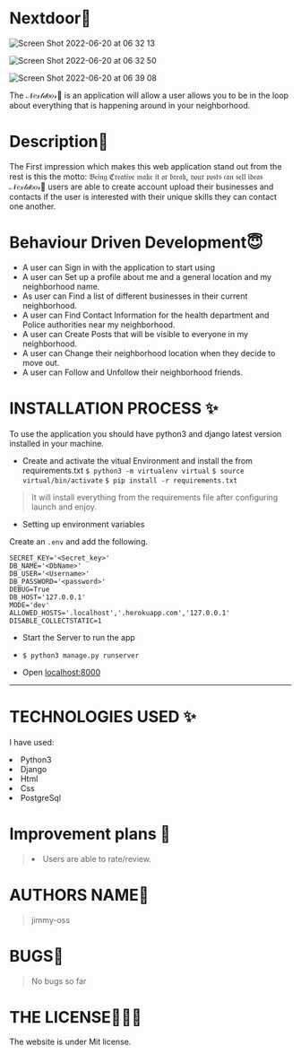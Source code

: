 # Nextdoor💞

![Screen Shot 2022-06-20 at 06 32 13](https://user-images.githubusercontent.com/62022158/174520722-84b6ae1a-287a-47db-a1f6-5e8bae39aeae.png)

![Screen Shot 2022-06-20 at 06 32 50](https://user-images.githubusercontent.com/62022158/174520892-be67cb23-4554-4f14-8cfb-cfbb642342f0.png)

![Screen Shot 2022-06-20 at 06 39 08](https://user-images.githubusercontent.com/62022158/174521144-4b028f1b-e46f-4ecc-bc92-a8a4143eb5fd.png)

The 𝒩𝑒𝓍𝓉𝒹𝑜𝑜𝓇💞 is an application will allow a user allows you to be in the loop about everything that is happening around in your neighborhood.

# Description🌸

The First impression which makes this web application stand out from the rest is this the motto: 𝔅𝔢𝔦𝔫𝔤 ℭ𝔯𝔢𝔞𝔱𝔦𝔳𝔢 𝔪𝔞𝔨𝔢 𝔦𝔱 𝔬𝔯 𝔟𝔯𝔢𝔞𝔨, 𝔶𝔬𝔲𝔯 𝔭𝔬𝔰𝔱𝔰 𝔠𝔞𝔫 𝔰𝔢𝔩𝔩 𝔦𝔡𝔢𝔞𝔰
 𝒩𝑒𝓍𝓉𝒹𝑜𝑜𝓇💞 users are able to create account upload their businesses and contacts if the user is interested with their unique skills they can contact one another.

# Behaviour Driven Development😇

<p>

- A user can Sign in with the application to start using
- A user can Set up a profile about me and a general location and my neighborhood name.
- As user can Find a list of different businesses in their current neighborhood.
- A user can Find Contact Information for the health department and Police authorities near my neighborhood.
- A user can Create Posts that will be visible to everyone in my neighborhood.
- A user can Change their neighborhood location when they decide to move out.
- A user can Follow and Unfollow their neighborhood friends.
</p>

# INSTALLATION PROCESS ✨

To use the application you should have python3 and django latest version installed in your machine.

- Create and activate the vitual Environment and install the from requirements.txt
  `$ python3 -m virtualenv virtual`
  `$ source virtual/bin/activate`
  `$ pip install -r requirements.txt`

> It will install everything from the requirements file after configuring launch and enjoy.

- Setting up environment variables

Create an `.env` and add the following.

```
SECRET_KEY='<Secret_key>'
DB_NAME='<DbName>'
DB_USER='<Username>'
DB_PASSWORD='<password>'
DEBUG=True
DB_HOST='127.0.0.1'
MODE='dev'
ALLOWED_HOSTS='.localhost','.herokuapp.com','127.0.0.1'
DISABLE_COLLECTSTATIC=1

```

- Start the Server to run the app
- `$ python3 manage.py runserver`

- Open [localhost:8000](#)

---

# TECHNOLOGIES USED ✨

I have used:

   <li>Python3</li>
   <li>Django</li>
   <li>Html</li>
   <li>Css</li>
  <li>PostgreSql</li>

# Improvement plans 💞️

> <li> Users are able to rate/review.</li>
 
# AUTHORS NAME🦁

> jimmy-oss

# BUGS💢

> No bugs so far

# THE LICENSE👨🏾‍⚖️

The website is under Mit license.
